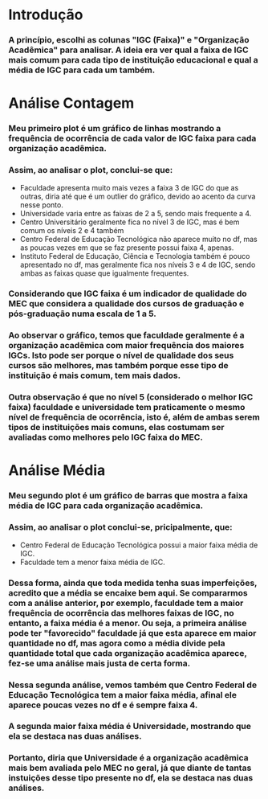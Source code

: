 # Introdução

### A princípio, escolhi as colunas "IGC (Faixa)" e "Organização Acadêmica" para analisar. A ideia era ver qual a faixa de IGC mais comum para cada tipo de instituição educacional e qual a média de IGC para cada um também.

# Análise Contagem

### Meu primeiro plot é um gráfico de linhas mostrando a frequência de ocorrência de cada valor de IGC faixa para cada organização acadêmica.
### Assim, ao analisar o plot, conclui-se que:

- Faculdade apresenta muito mais vezes a faixa 3 de IGC do que as outras, diria até que é um outlier do gráfico, devido ao acento da curva nesse ponto.
- Universidade varia entre as faixas de 2 a 5, sendo mais frequente a 4.
- Centro Universitário geralmente fica no nível 3 de IGC, mas é bem comum os níveis 2 e 4 também
- Centro Federal de Educação Tecnológica não aparece muito no df, mas as poucas vezes em que se faz presente possui faixa 4, apenas.
- Instituto Federal de Educação, Ciência e Tecnologia também é pouco apresentado no df, mas geralmente fica nos níveis 3 e 4 de IGC, sendo ambas as faixas quase que igualmente frequentes.

### Considerando que IGC faixa é um indicador de qualidade do MEC que considera a qualidade dos cursos de graduação e pós-graduação numa escala de 1 a 5.
### Ao observar o gráfico, temos que faculdade geralmente é a organização acadêmica com maior frequência dos maiores IGCs. Isto pode ser porque o nível de qualidade dos seus cursos são melhores, mas também porque esse tipo de instituição é mais comum, tem mais dados.
### Outra observação é que no nível 5 (considerado o melhor IGC faixa) faculdade e universidade tem praticamente o mesmo nível de frequência de ocorrência, isto é, além de ambas serem tipos de instituições mais comuns, elas costumam ser avaliadas como melhores pelo IGC faixa do MEC.

# Análise Média

### Meu segundo plot é um gráfico de barras que mostra a faixa média de IGC para cada organização acadêmica. 
### Assim, ao analisar o plot conclui-se, pricipalmente, que:

- Centro Federal de Educação Tecnológica possui a maior faixa média de IGC.
- Faculdade tem a menor faixa média de IGC.

### Dessa forma, ainda que toda medida tenha suas imperfeições, acredito que a média se encaixe bem aqui. Se compararmos com a análise anterior, por exemplo, faculdade tem a maior frequência de ocorrência das melhores faixas de IGC, no entanto, a faixa média é a menor. Ou seja, a primeira análise pode ter "favorecido" faculdade já que esta aparece em maior quantidade no df, mas agora como a média divide pela quantidade total que cada organização acadêmica aparece, fez-se uma análise mais justa de certa forma.

### Nessa segunda análise, vemos também que Centro Federal de Educação Tecnológica tem a maior faixa média, afinal ele aparece poucas vezes no df e é sempre faixa 4. 
### A segunda maior faixa média é Universidade, mostrando que ela se destaca nas duas análises.

### Portanto, diria que Universidade é a organização acadêmica mais bem avaliada pelo MEC no geral, já que diante de tantas instuições desse tipo presente no df, ela se destaca nas duas análises.
